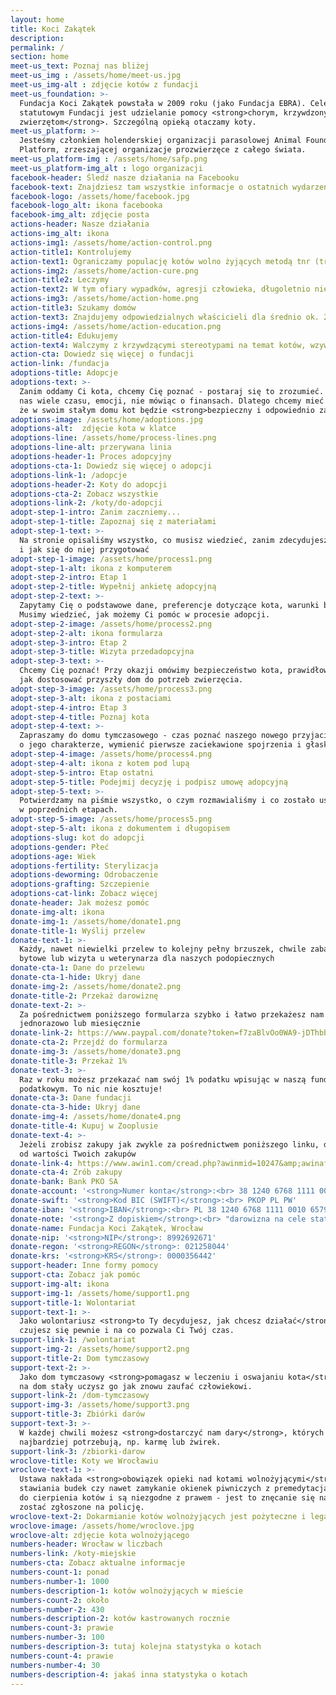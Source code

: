 ```yaml
---
layout: home
title: Koci Zakątek
description:
permalink: /
section: home
meet-us_text: Poznaj nas bliżej
meet-us_img : /assets/home/meet-us.jpg
meet-us_img-alt : zdjęcie kotów z fundacji
meet-us_foundation: >-
  Fundacja Koci Zakątek powstała w 2009 roku (jako Fundacja EBRA). Celem
  statutowym Fundacji jest udzielanie pomocy <strong>chorym, krzywdzonym, porzuconym
  zwierzętom</strong>. Szczególną opieką otaczamy koty.
meet-us_platform: >-
  Jesteśmy członkiem holenderskiej organizacji parasolowej Animal Foundation
  Platform, zrzeszającej organizacje prozwierzęce z całego świata.
meet-us_platform-img : /assets/home/safp.png
meet-us_platform-img_alt : logo organizacji
facebook-header: Śledź nasze działania na Facebooku
facebook-text: Znajdziesz tam wszystkie informacje o ostatnich wydarzeniach w Kocim Zakątku.
facebook-logo: /assets/home/facebook.jpg
facebook-logo_alt: ikona facebooka
facebook-img_alt: zdjęcie posta
actions-header: Nasze działania
actions-img_alt: ikona
actions-img1: /assets/home/action-control.png
action-title1: Kontrolujemy
action-text1: Ograniczamy populację kotów wolno żyjących metodą tnr (trap-neuter-release)
actions-img2: /assets/home/action-cure.png
action-title2: Leczymy
action-text2: W tym ofiary wypadków, agresji człowieka, długoletnio niesterylizowane i nieleczone
actions-img3: /assets/home/action-home.png
action-title3: Szukamy domów
action-text3: Znajdujemy odpowiedzialnych właścicieli dla średnio ok. 200 kotów rocznie
actions-img4: /assets/home/action-education.png
action-title4: Edukujemy
action-text4: Walczymy z krzywdzącymi stereotypami na temat kotów, wzywamy do tolerancji i mądrej opieki
action-cta: Dowiedz się więcej o fundacji
action-link: /fundacja
adoptions-title: Adopcje
adoptions-text: >-
  Zanim oddamy Ci kota, chcemy Cię poznać - postaraj się to zrozumieć. Ratowanie kotów kosztuje
  nas wiele czasu, emocji, nie mówiąc o finansach. Dlatego chcemy mieć jak największą pewność,
  że w swoim stałym domu kot będzie <strong>bezpieczny i odpowiednio zaopiekowany</strong>.
adoptions-image: /assets/home/adoptions.jpg
adoptions-alt:  zdjęcie kota w klatce
adoptions-line: /assets/home/process-lines.png
adoptions-line-alt: przerywana linia
adoptions-header-1: Proces adopcyjny
adoptions-cta-1: Dowiedz się więcej o adopcji
adoptions-link-1: /adopcje
adoptions-header-2: Koty do adopcji
adoptions-cta-2: Zobacz wszystkie
adoptions-link-2: /koty/do-adopcji
adopt-step-1-intro: Zanim zaczniemy...
adopt-step-1-title: Zapoznaj się z materiałami
adopt-step-1-text: >-
  Na stronie opisaliśmy wszystko, co musisz wiedzieć, zanim zdecydujesz się na adopcję
  i jak się do niej przygotować
adopt-step-1-image: /assets/home/process1.png
adopt-step-1-alt: ikona z komputerem
adopt-step-2-intro: Etap 1
adopt-step-2-title: Wypełnij ankietę adopcyjną
adopt-step-2-text: >-
  Zapytamy Cię o podstawowe dane, preferencje dotyczące kota, warunki bytowe i doświadczenie.
  Musimy wiedzieć, jak możemy Ci pomóc w procesie adopcji.
adopt-step-2-image: /assets/home/process2.png
adopt-step-2-alt: ikona formularza
adopt-step-3-intro: Etap 2
adopt-step-3-title: Wizyta przedadopcyjna
adopt-step-3-text: >-
  Chcemy Cię poznać! Przy okazji omówimy bezpieczeństwo kota, prawidłowe żywienie, doradzimy
  jak dostosować przyszły dom do potrzeb zwierzęcia.
adopt-step-3-image: /assets/home/process3.png
adopt-step-3-alt: ikona z postaciami
adopt-step-4-intro: Etap 3
adopt-step-4-title: Poznaj kota
adopt-step-4-text: >-
  Zapraszamy do domu tymczasowego - czas poznać naszego nowego przyjaciela, porozmawiać
  o jego charakterze, wymienić pierwsze zaciekawione spojrzenia i głaski.
adopt-step-4-image: /assets/home/process4.png
adopt-step-4-alt: ikona z kotem pod lupą
adopt-step-5-intro: Etap ostatni
adopt-step-5-title: Podejmij decyzję i podpisz umowę adopcyjną
adopt-step-5-text: >-
  Potwierdzamy na piśmie wszystko, o czym rozmawialiśmy i co zostało ustalone
  w poprzednich etapach.
adopt-step-5-image: /assets/home/process5.png
adopt-step-5-alt: ikona z dokumentem i długopisem
adoptions-slug: kot do adopcji
adoptions-gender: Płeć
adoptions-age: Wiek
adoptions-fertility: Sterylizacja
adoptions-deworming: Odrobaczenie
adoptions-grafting: Szczepienie
adoptions-cat-link: Zobacz więcej
donate-header: Jak możesz pomóc
donate-img-alt: ikona
donate-img-1: /assets/home/donate1.png
donate-title-1: Wyślij przelew
donate-text-1: >-
  Każdy, nawet niewielki przelew to kolejny pełny brzuszek, chwile zabawy, lepsze warunki
  bytowe lub wizyta u weterynarza dla naszych podopiecznych
donate-cta-1: Dane do przelewu
donate-cta-1-hide: Ukryj dane
donate-img-2: /assets/home/donate2.png
donate-title-2: Przekaż darowiznę
donate-text-2: >-
  Za pośrednictwem poniższego formularza szybko i łatwo przekażesz nam dowolną kwotę
  jednorazowo lub miesięcznie
donate-link-2: https://www.paypal.com/donate?token=f7zaBlvOo0WA9-jDThbbGZCNzuSVsD0wlfKxKZwUzmc-Ztat3B652EzYh0zlUcoucnwDGWYNgFBy5E9k
donate-cta-2: Przejdź do formularza
donate-img-3: /assets/home/donate3.png
donate-title-3: Przekaż 1%
donate-text-3: >-
  Raz w roku możesz przekazać nam swój 1% podatku wpisując w naszą fundację w swoim zeznaniu
  podatkowym. To nic nie kosztuje!
donate-cta-3: Dane fundacji
donate-cta-3-hide: Ukryj dane
donate-img-4: /assets/home/donate4.png
donate-title-4: Kupuj w Zooplusie
donate-text-4: >-
  Jeżeli zrobisz zakupy jak zwykle za pośrednictwem poniższego linku, dostaniemy procent
  od wartości Twoich zakupów
donate-link-4: https://www.awin1.com/cread.php?awinmid=10247&amp;awinaffid=344897&amp;clickref=&amp;ued=
donate-cta-4: Zrób zakupy
donate-bank: Bank PKO SA
donate-account: '<strong>Numer konta</strong>:<br> 38 1240 6768 1111 0010 6579 9904'
donate-swift: '<strong>Kod BIC (SWIFT)</strong>:<br> PKOP PL PW'
donate-iban: '<strong>IBAN</strong>:<br> PL 38 1240 6768 1111 0010 6579 9904'
donate-note: '<strong>Z dopiskiem</strong>:<br> "darowizna na cele statutowe"'
donate-name: Fundacja Koci Zakątek, Wrocław
donate-nip: '<strong>NIP</strong>: 8992692671'
donate-regon: '<strong>REGON</strong>: 021258044'
donate-krs: '<strong>KRS</strong>: 0000356442'
support-header: Inne formy pomocy
support-cta: Zobacz jak pomóc
support-img-alt: ikona
support-img-1: /assets/home/support1.png
support-title-1: Wolontariat
support-text-1: >-
  Jako wolontariusz <strong>to Ty decydujesz, jak chcesz działać</strong>. Możesz robić to, w czym
  czujesz się pewnie i na co pozwala Ci Twój czas.
support-link-1: /wolontariat
support-img-2: /assets/home/support2.png
support-title-2: Dom tymczasowy
support-text-2: >-
  Jako dom tymczasowy <strong>pomagasz w leczeniu i oswajaniu kota</strong>. Podczas oczekiwania
  na dom stały uczysz go jak znowu zaufać człowiekowi.
support-link-2: /dom-tymczasowy
support-img-3: /assets/home/support3.png
support-title-3: Zbiórki darów
support-text-3: >-
  W każdej chwili możesz <strong>dostarczyć nam dary</strong>, których nasi podopieczni
  najbardziej potrzebują, np. karmę lub żwirek.
support-link-3: /zbiorki-darow
wroclove-title: Koty we Wrocławiu
wroclove-text-1: >-
  Ustawa nakłada <strong>obowiązek opieki nad kotami wolnożyjącymi</strong>. Zakazy dokarmiania,
  stawiania budek czy nawet zamykanie okienek piwniczych z premedytacją, przyczyniają się
  do cierpienia kotów i są niezgodne z prawem - jest to znęcanie się nad zwierzętami i może
  zostać zgłoszone na policję.
wroclove-text-2: Dokarmianie kotów wolnożyjących jest pożyteczne i legalne.
wroclove-image: /assets/home/wroclove.jpg
wroclove-alt: zdjęcie kota wolnożyjącego
numbers-header: Wrocław w liczbach
numbers-link: /koty-miejskie
numbers-cta: Zobacz aktualne informacje
numbers-count-1: ponad
numbers-number-1: 1000
numbers-description-1: kotów wolnożyjących w mieście
numbers-count-2: około
numbers-number-2: 430
numbers-description-2: kotów kastrowanych rocznie
numbers-count-3: prawie
numbers-number-3: 100
numbers-description-3: tutaj kolejna statystyka o kotach
numbers-count-4: prawie
numbers-number-4: 30
numbers-description-4: jakaś inna statystyka o kotach
---
```

